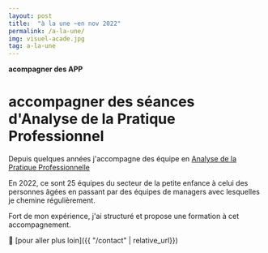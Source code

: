 ```yaml
---
layout: post
title:  "à la une ~en nov 2022"
permalink: /a-la-une/
img: visuel-acade.jpg
tag: a-la-une
---
```

**acompagner des APP**

# accompagner des séances d'Analyse de la Pratique Professionnel

Depuis quelques années j'accompagne des équipe en [Analyse de la Pratique Professionnelle](../2021-07-21-analyse-des-pratiques.md)

En 2022, ce sont 25 équipes du secteur de la petite enfance à celui des personnes âgées en passant par des équipes de managers avec lesquelles je chemine régulièrement.

Fort de mon expérience, j'ai structuré et propose une formation à cet accompagnement.

👣 [pour aller plus loin]({{ "/contact"  | relative_url}})
